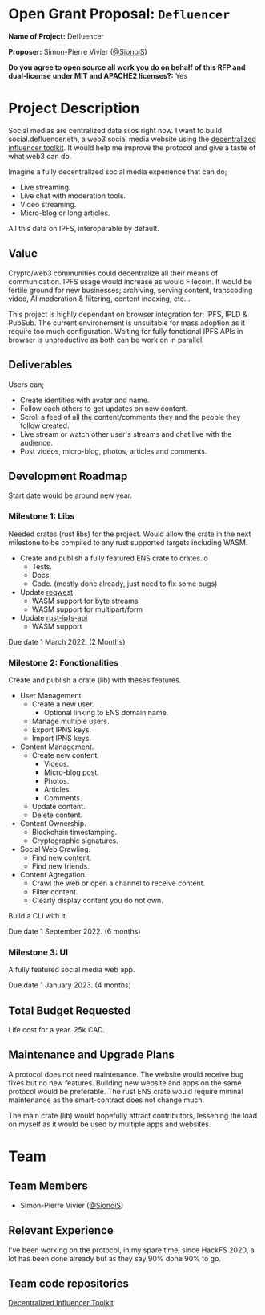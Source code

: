 # Open Grant Proposal: `Defluencer`

**Name of Project:** Defluencer

**Proposer:** Simon-Pierre Vivier ([@SionoiS](https://github.com/SionoiS))

**Do you agree to open source all work you do on behalf of this RFP and dual-license under MIT and APACHE2 licenses?:** Yes

# Project Description
Social medias are centralized data silos right now. I want to build social.defluencer.eth, a web3 social media website using the [decentralized influencer toolkit](https://github.com/SionoiS/dit). It would help me improve the protocol and give a taste of what web3 can do.

Imagine a fully decentralized social media experience that can do;
- Live streaming.
- Live chat with moderation tools.
- Video streaming.
- Micro-blog or long articles.

All this data on IPFS, interoperable by default.

## Value
Crypto/web3 communities could decentralize all their means of communication. IPFS usage would increase as would Filecoin. It would be fertile ground for new businesses; archiving, serving content, transcoding video, AI moderation & filtering, content indexing, etc...

This project is highly dependant on browser integration for; IPFS, IPLD & PubSub.
The current environement is unsuitable for mass adoption as it require too much configuration.
Waiting for fully fonctional IPFS APIs in browser is unproductive as both can be work on in parallel.

## Deliverables
Users can;
- Create identities with avatar and name.
- Follow each others to get updates on new content.
- Scroll a feed of all the content/comments they and the people they follow created.
- Live stream or watch other user's streams and chat live with the audience.
- Post videos, micro-blog, photos, articles and comments.

## Development Roadmap
Start date would be around new year.
### Milestone 1: Libs
Needed crates (rust libs) for the project.
Would allow the crate in the next milestone to be compiled to any rust supported targets including WASM.
- Create and publish a fully featured ENS crate to crates.io
    - Tests.
    - Docs.
    - Code. (mostly done already, just need to fix some bugs)
- Update [reqwest](https://github.com/seanmonstar/reqwest)
    - WASM support for byte streams
    - WASM support for multipart/form
- Update [rust-ipfs-api](https://github.com/ferristseng/rust-ipfs-api)
    - WASM support

Due date 1 March 2022. (2 Months)

### Milestone 2: Fonctionalities
Create and publish a crate (lib) with theses features.
- User Management.
    - Create a new user.
        - Optional linking to ENS domain name.
    - Manage multiple users.
    - Export IPNS keys.
    - Import IPNS keys.
- Content Management.
    - Create new content.
        - Videos.
        - Micro-blog post.
        - Photos.
        - Articles.
        - Comments.
    - Update content.
    - Delete content.
- Content Ownership.
    - Blockchain timestamping.
    - Cryptographic signatures.
- Social Web Crawling.
    - Find new content.
    - Find new friends.
- Content Agregation.
    - Crawl the web or open a channel to receive content.
    - Filter content.
    - Clearly display content you do not own.

Build a CLI with it.

Due date 1 September 2022. (6 months)

### Milestone 3: UI

A fully featured social media web app.

Due date 1 January 2023. (4 months)

## Total Budget Requested

Life cost for a year. 25k CAD.

## Maintenance and Upgrade Plans

A protocol does not need maintenance. The website would receive bug fixes but no new features. Building new website and apps on the same protocol would be preferable. The rust ENS crate would require mininal maintenance as the smart-contract does not change much.

The main crate (lib) would hopefully attract contributors, lessening the load on myself as it would be used by multiple apps and websites.

# Team

## Team Members

- Simon-Pierre Vivier ([@SionoiS](https://github.com/SionoiS))

## Relevant Experience

I've been working on the protocol, in my spare time, since HackFS 2020, a lot has been done already but as they say 90% done 90% to go.

## Team code repositories

[Decentralized Influencer Toolkit](https://github.com/SionoiS/dit)

